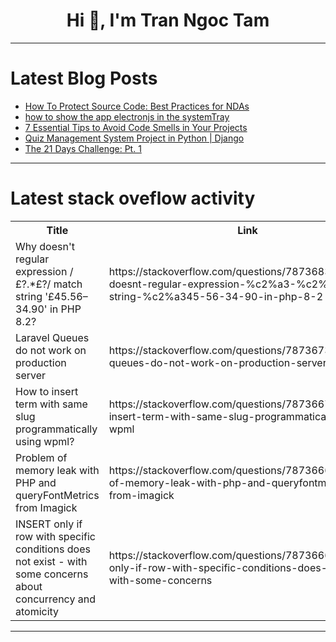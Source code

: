 <h1 align="center">Hi 👋, I'm Tran Ngoc Tam</h1>

---

# Latest Blog Posts 
<!-- BLOG-POST-LIST:START -->
- [How To Protect Source Code: Best Practices for NDAs](https://dev.to/mister_jerry_37e1ecf9b7f7/how-to-protect-source-code-best-practices-for-ndas-3nl1)
- [how to show the app electronjs in the systemTray](https://dev.to/fwldom/how-to-show-the-app-electronjs-in-the-systemtray-4250)
- [7 Essential Tips to Avoid Code Smells in Your Projects](https://dev.to/wallacefreitas/7-essential-tips-to-avoid-code-smells-in-your-projects-4fo8)
- [Quiz Management System Project in Python | Django](https://dev.to/codzap/quiz-management-system-project-in-python-django-4f1j)
- [The 21 Days Challenge: Pt. 1](https://dev.to/sxryadipta/the-21-days-challenge-pt-1-3cnk)
<!-- BLOG-POST-LIST:END -->

---

# Latest stack oveflow activity
<table>
  <tr><th>Title</th><th>Link</th></tr>
  <!-- STACKOVERFLOW:START --><tr><td>Why doesn&#39;t regular expression /£?.*£?/ match string &#39;£45.56–34.90&#39; in PHP 8.2?</td><td>https://stackoverflow.com/questions/78736832/why-doesnt-regular-expression-%c2%a3-%c2%a3-match-string-%c2%a345-56-34-90-in-php-8-2</td></tr><tr><td>Laravel Queues do not work on production server</td><td>https://stackoverflow.com/questions/78736738/laravel-queues-do-not-work-on-production-server</td></tr><tr><td>How to insert term with same slug programmatically using wpml?</td><td>https://stackoverflow.com/questions/78736673/how-to-insert-term-with-same-slug-programmatically-using-wpml</td></tr><tr><td>Problem of memory leak with PHP and queryFontMetrics from Imagick</td><td>https://stackoverflow.com/questions/78736667/problem-of-memory-leak-with-php-and-queryfontmetrics-from-imagick</td></tr><tr><td>INSERT only if row with specific conditions does not exist - with some concerns about concurrency and atomicity</td><td>https://stackoverflow.com/questions/78736662/insert-only-if-row-with-specific-conditions-does-not-exist-with-some-concerns</td></tr><!-- STACKOVERFLOW:END -->
</table>

---


